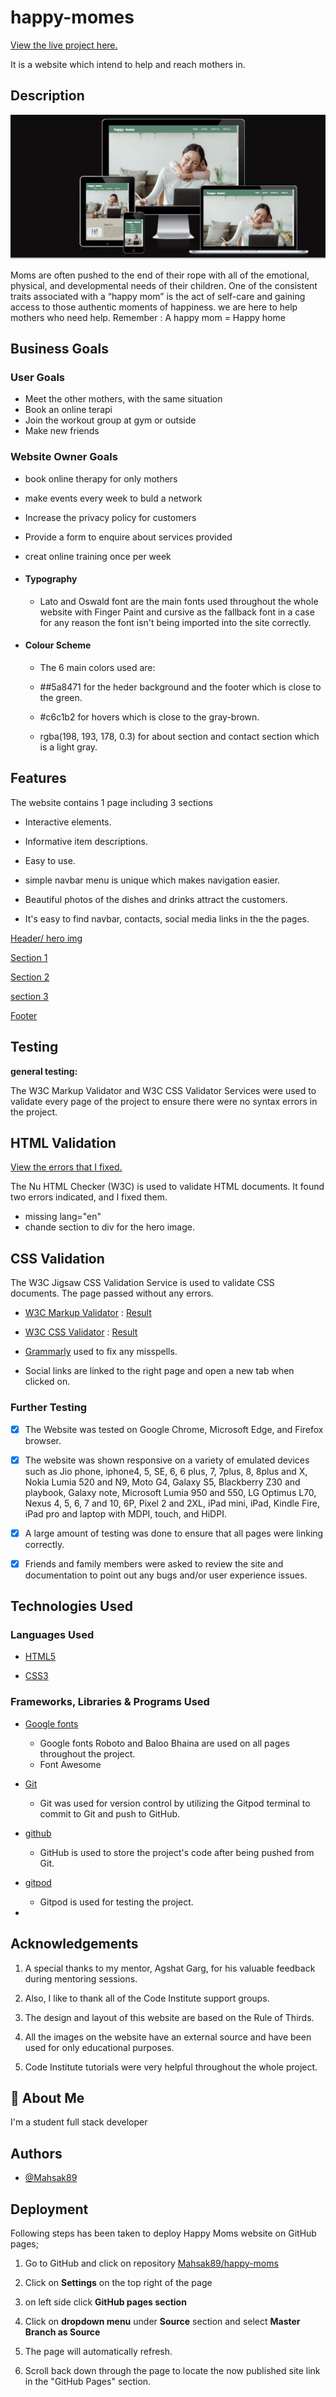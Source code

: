 
# happy-momes

[View the live project here.](https://mahsak89.github.io/happy-moms/)

It is a website which intend to help and reach mothers in.

## **Description**

![Desktop view](assets/image/responsiv-pic.png)


Moms are often pushed to the end of their rope with all of the emotional, physical, and developmental needs of their children.
One of the consistent traits associated with a “happy mom” is the act of self-care and gaining access to those authentic moments of happiness.
we are here to help mothers who need help.
Remember : A happy mom = Happy home


## Business Goals

### User Goals
- Meet the other mothers, with the same situation 
- Book an online terapi 
- Join the workout group at gym or outside
- Make new friends

### Website Owner Goals
- book online therapy for only mothers
- make events every week to buld a network
- Increase the privacy policy for customers
- Provide a form to enquire about services provided
- creat online training once per week 




- #### Typography

  - Lato and Oswald font are the main fonts used throughout the whole website with Finger Paint and cursive as the fallback font in a case for any reason the font isn't being imported into the site correctly.


- #### Colour Scheme

    - The 6 main colors used are:
    
    - ##5a8471 for the heder background and the footer which is close to the green.

    - #c6c1b2 for hovers which is close to the gray-brown.

    - rgba(198, 193, 178, 0.3) for about section and contact section which is a light gray.




## Features
The website contains 1 page including 3 sections

- Interactive elements.

- Informative item descriptions.

- Easy to use.

- simple navbar menu is unique which makes navigation easier.

- Beautiful photos of the dishes and drinks attract the customers.

- It's easy to find navbar, contacts, social media links in the the pages.

[Header/ hero img](assets/image/header-heroimage.png)

[Section 1](assets/image/section-1.png)

[Section 2](assets/image/section-2.png)

[section 3](assets/image/section-3.png)

[Footer](assets/image/footer.png)

## Testing

**general testing:**

The W3C Markup Validator and W3C CSS Validator Services were used to validate every page of the project to ensure there were no syntax errors in the project.

## HTML Validation

[View the errors that I fixed.](assets/image/Error-html.png)

The Nu HTML Checker (W3C) is used to validate HTML documents. It found two errors indicated, and I fixed them.
- missing lang="en"
- chande section to div for the hero image.

## CSS Validation

The W3C Jigsaw CSS Validation Service is used to validate CSS documents. The page passed without any errors.


- [W3C Markup Validator](https://validator.w3.org/) : [Result](assets/image/html-validator1.png)

- [W3C CSS Validator](https://jigsaw.w3.org/css-validator/) : [Result](assets/image/css-validator1.png)

- [Grammarly](https://app.grammarly.com/) used to fix any misspells.


- Social links are linked to the right page and open a new tab when clicked on.

### **Further Testing**

- [x] The Website was tested on Google Chrome, Microsoft Edge, and Firefox browser.

- [x] The website was shown responsive on a variety of emulated devices such as Jio phone, iphone4, 5, SE, 6, 6 plus, 7, 7plus, 8, 8plus and X, Nokia Lumia 520 and N9, Moto G4, Galaxy S5, Blackberry Z30 and playbook, Galaxy note, Microsoft Lumia 950 and 550, LG Optimus L70, Nexus 4, 5, 6, 7 and 10, 6P, Pixel 2 and 2XL, iPad mini, iPad, Kindle Fire, iPad pro and laptop with MDPI, touch, and HiDPI.

- [x] A large amount of testing was done to ensure that all pages were linking correctly.

- [x] Friends and family members were asked to review the site and documentation to point out any bugs and/or user experience issues.




## **Technologies Used**

### **Languages Used**

- [HTML5](https://en.wikipedia.org/wiki/HTML5)

- [CSS3](https://en.wikipedia.org/wiki/Cascading_Style_Sheets)

### **Frameworks, Libraries & Programs Used**

- [Google fonts](https://fonts.google.com/)

  - Google fonts Roboto and Baloo Bhaina are used on all pages throughout the project.
  - Font Awesome



- [Git](https://en.wikipedia.org/wiki/Git)

  - Git was used for version control by utilizing the Gitpod terminal to commit to Git and push to GitHub.

- [github](https://github.com/)

  - GitHub is used to store the project's code after being pushed from Git.

- [gitpod](https://www.gitpod.io/)

  - Gitpod is used for testing the project.

-   


  ## Acknowledgements

1. A special thanks to my mentor, Agshat Garg, for his valuable feedback during mentoring sessions.

1. Also, I like to thank all of the Code Institute support groups.

1. The design and layout of this website are based on the Rule of Thirds.

1. All the images on the website have an external source and have been used for only educational purposes.

1. Code Institute tutorials were very helpful throughout the whole project.





## 🚀 About Me
I'm a  student full stack developer

## Authors
- [@Mahsak89](https://github.com/Mahsak89)

## **Deployment**

Following steps has been taken to deploy Happy Moms website on GitHub pages;

1. Go to GitHub and click on repository [Mahsak89/happy-moms](https://github.com/Mahsak89/happy-moms)

1. Click on **Settings** on the top right of the page

1. on left side click **GitHub pages section**

1. Click on **dropdown menu** under **Source** section and select **Master Branch as Source**

1. The page will automatically refresh.

1. Scroll back down through the page to locate the now published site link in the "GitHub Pages" section.



